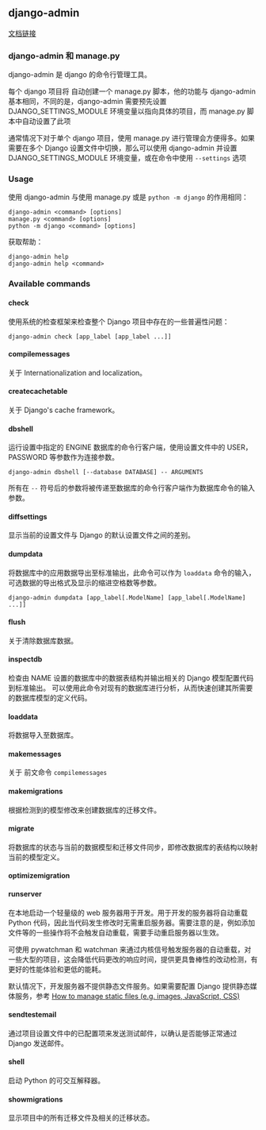 ## django-admin

[文档链接](https://docs.djangoproject.com/en/5.1/ref/django-admin/#usage)

### django-admin 和 manage.py

django-admin 是 django 的命令行管理工具。

每个 django 项目将 自动创建一个 manage.py 脚本，他的功能与 django-admin 基本相同，不同的是，django-admin 需要预先设置DJANGO_SETTINGS_MODULE 环境变量以指向具体的项目，而 manage.py 脚本中自动设置了此项

通常情况下对于单个 django 项目，使用 manage.py 进行管理会方便得多。如果需要在多个 Django 设置文件中切换，那么可以使用 django-admin 并设置 DJANGO_SETTINGS_MODULE 环境变量，或在命令中使用 ```--settings``` 选项

### Usage

使用 django-admin 与使用 manage.py 或是 ```python -m django``` 的作用相同：

```shell
django-admin <command> [options]
manage.py <command> [options]
python -m django <command> [options]
```

获取帮助：

``` shell
django-admin help
django-admin help <command>
```

### Available commands

#### check

使用系统的检查框架来检查整个 Django  项目中存在的一些普遍性问题：

``` shell
django-admin check [app_label [app_label ...]]
```

#### compilemessages

关于 Internationalization and localization。

#### createcachetable

关于 Django's cache framework。

#### dbshell

运行设置中指定的 ENGINE 数据库的命令行客户端，使用设置文件中的 USER，PASSWORD 等参数作为连接参数。

```shell
django-admin dbshell [--database DATABASE] -- ARGUMENTS
```

所有在 `--` 符号后的参数将被传递至数据库的命令行客户端作为数据库命令的输入参数。

#### diffsettings

显示当前的设置文件与 Django 的默认设置文件之间的差别。

#### dumpdata

将数据库中的应用数据导出至标准输出，此命令可以作为 ```loaddata``` 命令的输入，可选数据的导出格式及显示的缩进空格数等参数。

```shell
django-admin dumpdata [app_label[.ModelName] [app_label[.ModelName] ...]]
```

#### flush

关于清除数据库数据。

#### inspectdb

检查由 NAME 设置的数据库中的数据表结构并输出相关的 Django 模型配置代码到标准输出。 可以使用此命令对现有的数据库进行分析，从而快速创建其所需要的数据库模型的定义代码。

#### loaddata

将数据导入至数据库。

#### makemessages

关于 前文命令 ```compilemessages``` 

#### makemigrations

根据检测到的模型修改来创建数据库的迁移文件。

#### migrate

将数据库的状态与当前的数据模型和迁移文件同步，即修改数据库的表结构以映射当前的模型定义。

#### optimizemigration

#### runserver

在本地启动一个轻量级的 web 服务器用于开发。用于开发的服务器将自动重载 Python 代码，因此当代码发生修改时无需重启服务器。需要注意的是，例如添加文件等的一些操作将不会触发自动重载，需要手动重启服务器以生效。

可使用 pywatchman 和 watchman 来通过内核信号触发服务器的自动重载，对一些大型的项目，这会降低代码更改的响应时间，提供更具鲁棒性的改动检测，有更好的性能体验和更低的能耗。

默认情况下，开发服务器不提供静态文件服务。如果需要配置 Django 提供静态媒体服务，参考 [How to manage static files (e.g. images, JavaScript, CSS)](https://docs.djangoproject.com/en/5.1/howto/static-files/)

#### sendtestemail

通过项目设置文件中的已配置项来发送测试邮件，以确认是否能够正常通过 Django 发送邮件。

#### shell

启动 Python 的可交互解释器。

#### showmigrations

显示项目中的所有迁移文件及相关的迁移状态。
